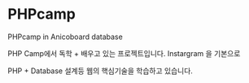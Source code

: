 # PHPcamp
PHPcamp in Anicoboard database

PHP Camp에서 독학 + 배우고 있는 
프로젝트입니다. Instargram 을 기본으로

PHP + Database 설계등 웹의 핵심기술을 학습하고 있습니다.
